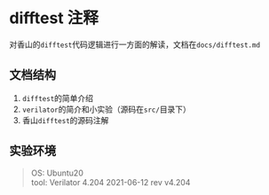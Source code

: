 # difftest 注释

对香山的`difftest`代码逻辑进行一方面的解读，文档在`docs/difftest.md`

## 文档结构

1. `difftest`的简单介绍
2. `verilator`的简介和小实验（源码在`src/`目录下）
3. 香山`difftest`的源码注解

## 实验环境
> OS: Ubuntu20  
tool: Verilator 4.204 2021-06-12 rev v4.204